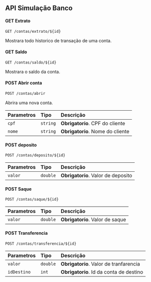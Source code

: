 
## API Simulação Banco

#### GET Extrato

```
GET /contas/extrato/${id}
```

Mostrara todo historico de transação de uma conta.

#### GET Saldo

```
GET /contas/saldo/${id}
```

Mostrara o saldo da conta.

#### POST Abrir conta

``` 
POST /contas/abrir  
```

Abrira uma nova conta.

| Parametros | Tipo     | Descrição                       |
| :--------- | :------- | :------------------------------ |
| `cpf`      | `string` | **Obrigatorio**. CPF do cliente |
| `nome`     | `string` | **Obrigatorio**. Nome do cliente|

#### POST deposito

```
POST /contas/deposito/${id}
```

| Parametros | Tipo     | Descrição                          | 
| :--------- | :------- | :--------------------------------- |
| `valor`    | `double` | **Obrigatorio**. Valor de deposito |

#### POST Saque

```
POST /contas/saque/${id}
```

| Parametros | Tipo     | Descrição                       | 
| :--------- | :------- | :------------------------------ |
| `valor`    | `double` | **Obrigatorio**. Valor de saque |

#### POST Transferencia

```
POST /contas/transferencia/${id}
```

| Parametros | Tipo     | Descrição                              | 
| :--------- | :------- | :------------------------------------- |
| `valor`    | `double` | **Obrigatorio**. Valor de tranfarencia |
| `idDestino`| `int`    | **Obrigatorio**. Id da conta de destino|